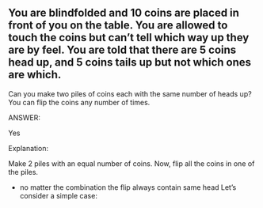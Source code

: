 ## You are blindfolded and 10 coins are placed in front of you on the table. You are allowed to touch the coins but can’t tell which way up they are by feel. You are told that there are 5 coins head up, and 5 coins tails up but not which ones are which.

Can you make two piles of coins each with the same number of heads up? You can flip the coins any number of times.

ANSWER:

Yes

Explanation:

Make 2 piles with an equal number of coins. Now, flip all the coins in one of the piles.

- no matter the combination the flip always contain same head
  Let’s consider a simple case:

